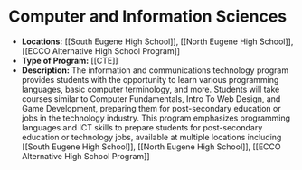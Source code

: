 # Computer and Information Sciences
- **Locations:** [[South Eugene High School]], [[North Eugene High School]], [[ECCO Alternative High School Program]]
- **Type of Program:** [[CTE]]
- **Description:** The information and communications technology program provides students with the opportunity to learn various programming languages, basic computer terminology, and more. Students will take courses similar to Computer Fundamentals, Intro To Web Design, and Game Development, preparing them for post-secondary education or jobs in the technology industry.
This program emphasizes programming languages and ICT skills to prepare students for post-secondary education or technology jobs, available at multiple locations including [[South Eugene High School]],  [[North Eugene High School]], [[ECCO Alternative High School Program]]

